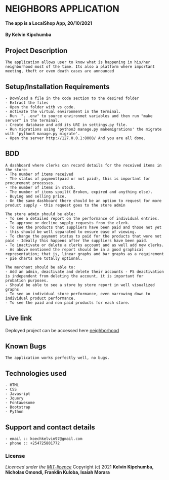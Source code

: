 # NEIGHBORS APPLICATION 
#### The app is a LocalShop App, 20/10/2021
#### **By Kelvin Kipchumba**
## Project Description
    The application allows user to know what is happening in his/her neighborhood most of the time. Its also a platform where important meeting, theft or even death cases are announced
## Setup/Installation Requirements
    - Download a file in the code section to the desired folder
    - Extract the files
    - Open the folder with vs code.
    - Activate the virtual environment in the terminal.
    - Run  ". .env" to source environmet variables and then run "make server" in the terminal.
    - Create database and add its URI in settings.py file.
    - Run migrations using 'python3 manage.py makemigrations' the migrate with 'python3 manage.py migrate'.
    - Open the server http://127.0.0.1:8000/ And you are all done.


## BDD
    A dashboard where clerks can record details for the received items in the store:
    - The number of items received
    - The status of payment(paid or not paid), this is important for procurement processes.
    - The number of items in stock.
    - The number of items spoilt( Broken, expired and anything else).
    - Buying and selling price.
    - On the same dashboard there should be an option to request for more product supply - this request goes to the store admin

    The store admin should be able:
    - To see a detailed report on the performance of individual entries.
    - To approve or decline supply requests from the clerk.
    - To see the products that suppliers have been paid and those not yet - this should be well separated to ensure ease of viewing.
    - To change the payment status to paid for the products that were not paid - Ideally this happens after the suppliers have been paid.
    - To inactivate or delete a clerks account and as well add new clerks.
    - As above mentioned the report should be in a good graphical representation; that is, linear graphs and bar graphs as a requirement - pie charts are totally optional.
    
    The merchant should be able to:
    - Add an admin, deactivate and delete their accounts - PS deactivation is independent from deleting the account, it is important for probation purposes.
    - Should be able to see a store by store report in well visualized graphs
    - To see an individual store performance, even narrowing down to individual product performance.
    - To see the paid and non paid products for each store.

  
## Live link
Deployed project can be accessed here [neighborhood](https://django-neighborhood.herokuapp.com/)   

## Known Bugs
    The application works perfectly well, no bugs.

## Technologies used
    - HTML
    - CSS
    - Javasript
    - Jquery
    - Fontawesome
    - Bootstrap
    - Python

## Support and contact details
    - email :: koechkelvin97@gmail.com
    - phone :: +254725801772

### License
*Licenced under the [MIT-licence](https://github.com/k-koech/localshop/blob/master/LICENSE.md)*
Copyright (c) 2021 **Kelvin Kipchumba, Nicholas Omondi, Franklin Kuloba, Isaiah Morara**
